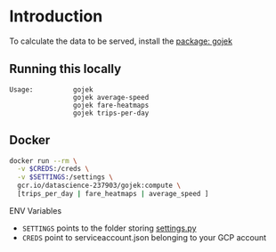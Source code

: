 # Introduction

To calculate the data to be served, install the [package: gojek](./gojek)

## Running this locally

```
Usage:          gojek
                gojek average-speed
                gojek fare-heatmaps
                gojek trips-per-day
```

## Docker

```bash
docker run --rm \
  -v $CREDS:/creds \
  -v $SETTINGS:/settings \
  gcr.io/datascience-237903/gojek:compute \
  [trips_per_day | fare_heatmaps | average_speed ]
```


ENV Variables

* `SETTINGS` points to the folder storing [settings.py](./config)
* `CREDS` point to serviceaccount.json belonging to your GCP account
